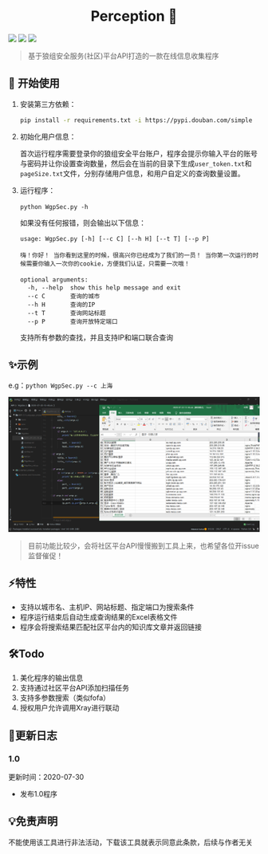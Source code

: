 <h1 align="center">Perception 🚀</h1>

<p>
  <img src="https://img.shields.io/badge/Language-Python2.x/3.x-blue" />
  <img src="https://img.shields.io/badge/Version-1.0-blue" />
  <a href="https://plat.wgpsec.org">
    <img src="https://img.shields.io/badge/Dependence-WgpSec%20Plat-green" target="_blank" />
  </a>
</p>

> 基于狼组安全服务(社区)平台API打造的一款在线信息收集程序

## 🚀 开始使用

1. 安装第三方依赖：
    ```bash
    pip install -r requirements.txt -i https://pypi.douban.com/simple
    ```
2. 初始化用户信息：
   
    首次运行程序需要登录你的狼组安全平台账户，程序会提示你输入平台的账号与密码并让你设置查询数量，然后会在当前的目录下生成`user_token.txt`和`pageSize.txt`文件，分别存储用户信息，和用户自定义的查询数量设置。

3. 运行程序：
    
    `python WgpSec.py -h`
    
    如果没有任何报错，则会输出以下信息：
    ```
    usage: WgpSec.py [-h] [--c C] [--h H] [--t T] [--p P]

    嗨！你好！ 当你看到这里的时候，很高兴你已经成为了我们的一员！ 当你第一次运行的时候需要你输入一次你的cookie，方便我们认证，只需要一次哦！

    optional arguments:
      -h, --help  show this help message and exit
      --c C       查询的城市
      --h H       查询的IP
      --t T       查询网站标题
      --p P       查询开放特定端口
    ```

    支持所有参数的查找，并且支持IP和端口联合查询

## ✨示例

e.g：`python WgpSec.py --c 上海`

![image-20200721181428197](demo.png)

> 目前功能比较少，会将社区平台API慢慢搬到工具上来，也希望各位开issue监督催促！

## ⚡️特性

- 支持以城市名、主机IP、网站标题、指定端口为搜索条件
- 程序运行结束后自动生成查询结果的Excel表格文件
- 程序会将搜索结果匹配社区平台内的知识库文章并返回链接

## 🛠Todo

1. 美化程序的输出信息
2. 支持通过社区平台API添加扫描任务
3. 支持多参数搜索（类似fofa）
4. 授权用户允许调用Xray进行联动


## 📝更新日志

### 1.0

更新时间：2020-07-30

 - 发布1.0程序

## 💡免责声明

不能使用该工具进行非法活动，下载该工具就表示同意此条款，后续与作者无关
